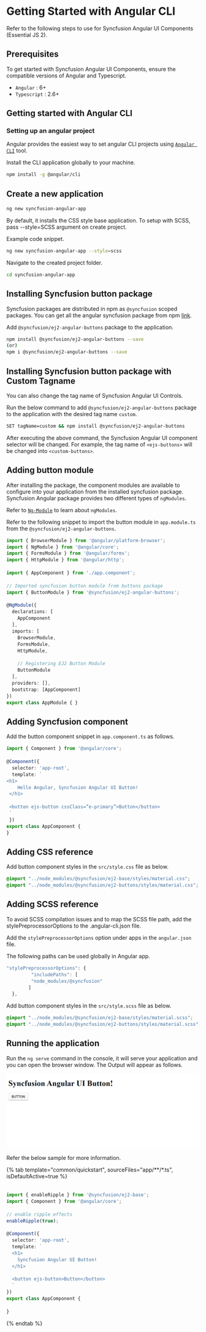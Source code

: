 # Getting Started with Angular CLI

Refer to the following steps to use for Syncfusion Angular UI Components (Essential JS 2).

## Prerequisites

To get started with Syncfusion Angular UI Components, ensure the compatible versions of Angular and Typescript.

* `Angular` : 6+
* `Typescript` : 2.6+

## Getting started with Angular CLI

### Setting up an angular project

Angular provides the easiest way to set angular CLI projects using [`Angular CLI`](https://github.com/angular/angular-cli) tool.

Install the CLI application globally to your machine.

```bash
npm install -g @angular/cli
```

## Create a new application

```bash
ng new syncfusion-angular-app
```

By default, it installs the CSS style base application. To setup with SCSS, pass --style=SCSS argument on create project.

Example code snippet.

```bash
ng new syncfusion-angular-app --style=scss
```

Navigate to the created project folder.

```bash
cd syncfusion-angular-app
```

## Installing Syncfusion button package

Syncfusion packages are distributed in npm as `@syncfusion` scoped packages. You can get all the angular syncfusion package from npm [link]( https://www.npmjs.com/search?q=%40syncfusion%2Fej2-angular- ).

Add `@syncfusion/ej2-angular-buttons` package to the application.

```bash
npm install @syncfusion/ej2-angular-buttons --save
(or)
npm i @syncfusion/ej2-angular-buttons --save
```

## Installing Syncfusion button package with Custom Tagname

You can also change the tag name of Syncfusion Angular UI Controls. 

Run the below command to add `@syncfusion/ej2-angular-buttons` package to the application with the desired tag name `custom`.

```bash
SET tagName=custom && npm install @syncfusion/ej2-angular-buttons
```
After executing the above command, the Syncfusion Angular UI component selector will be changed. For example, the tag name of `<ejs-buttons>` will be changed into `<custom-buttons>`.

## Adding button module

After installing the package, the component modules are available to configure into your application from the installed syncfusion package. Syncfusion Angular package provides two different types of `ngModules`.

Refer to [`Ng-Module`](https://ej2.syncfusion.com/angular/documentation/common/ng-module.html) to learn about `ngModules`.

Refer to the following snippet to import the button module in `app.module.ts` from the `@syncfusion/ej2-angular-buttons`.

```typescript
import { BrowserModule } from '@angular/platform-browser';
import { NgModule } from '@angular/core';
import { FormsModule } from '@angular/forms';
import { HttpModule } from '@angular/http';

import { AppComponent } from './app.component';

// Imported syncfusion button module from buttons package
import { ButtonModule } from '@syncfusion/ej2-angular-buttons';

@NgModule({
  declarations: [
    AppComponent
  ],
  imports: [
    BrowserModule,
    FormsModule,
    HttpModule,

    // Registering EJ2 Button Module
    ButtonModule
  ],
  providers: [],
  bootstrap: [AppComponent]
})
export class AppModule { }
```

## Adding Syncfusion component

Add the button component snippet in `app.component.ts` as follows.

```typescript
import { Component } from '@angular/core';

@Component({
  selector: 'app-root',
  template: `
<h1>
    Hello Angular, Syncfusion Angular UI Button!
 </h1>

 <button ejs-button cssClass=”e-primary”>Button</button>
 `
 })
export class AppComponent {
}
```

## Adding CSS reference

Add button component styles in the `src/style.css` file as below.

```css
@import "../node_modules/@syncfusion/ej2-base/styles/material.css";
@import "../node_modules/@syncfusion/ej2-buttons/styles/material.css";
```
## Adding SCSS reference

To avoid SCSS compilation issues and to map the SCSS file path, add the stylePreprocessorOptions to the .angular-cli.json file.

Add the `stylePreprocessorOptions` option under apps in the `angular.json` file.

The following paths can be used globally in Angular app.

```typescript
"stylePreprocessorOptions": {
         "includePaths": [
         "node_modules/@syncfusion"
        ]
  },
```
Add button component styles in the `src/style.scss` file as below.

```css
@import "../node_modules/@syncfusion/ej2-base/styles/material.scss";
@import "../node_modules/@syncfusion/ej2-buttons/styles/material.scss";
```

## Running the application

Run the `ng serve` command in the console, it will serve your application and you can open the browser window. The Output will appear as follows.

![output](images/angular-cli.png)

Refer the below sample for more information.

{% tab template="common/quickstart", sourceFiles="app/**/*.ts", isDefaultActive=true %}

```typescript

import { enableRipple } from '@syncfusion/ej2-base';
import { Component } from '@angular/core';

// enable ripple effects
enableRipple(true);

@Component({
  selector: 'app-root',
  template: `
  <h1>
    Syncfusion Angular UI Button!
  </h1>

  <button ejs-button>Button</button>
  `
})
export class AppComponent {

}

```

{% endtab %}